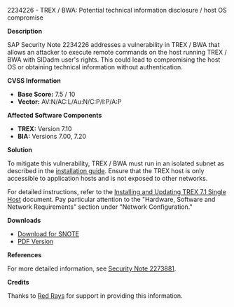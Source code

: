 2234226 - TREX / BWA: Potential technical information disclosure / host OS compromise

**Description**

SAP Security Note 2234226 addresses a vulnerability in TREX / BWA that allows an attacker to execute remote commands on the host running TREX / BWA with SIDadm user's rights. This could lead to compromising the host OS or obtaining technical information without authentication.

**CVSS Information**

- **Base Score:** 7.5 / 10
- **Vector:** AV:N/AC:L/Au:N/C:P/I:P/A:P

**Affected Software Components**

- **TREX:** Version 7.10
- **BIA:** Versions 7.00, 7.20

**Solution**

To mitigate this vulnerability, TREX / BWA must run in an isolated subnet as described in the [installation guide](https://me.sap.com/~sapidb/011000358700000726182007E/TREX_01.htm). Ensure that the TREX host is only accessible to application hosts and is not exposed to other networks.

For detailed instructions, refer to the [Installing and Updating TREX 7.1 Single Host](https://me.sap.com/~sapidb/011000358700000854952007E) document. Pay particular attention to the "Hardware, Software and Network Requirements" section under "Network Configuration."

**Downloads**

- [Download for SNOTE](https://notesdownloads.sap.com/note/0040000018193712017)
- [PDF Version](https://userapps.support.sap.com/sap/support/sfm/notes/print/0002234226?language=en-US&token=7732F95E4F528D64069E38D82BCFF2AE)

**References**

For more detailed information, see [Security Note 2273881](https://me.sap.com/notes/0002273881/D).

**Credits**

Thanks to [Red Rays](https://redrays.io) for support in providing this information.